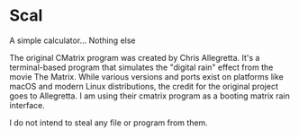 # Scal
A simple calculator... Nothing else



The original CMatrix program was created by Chris Allegretta. It's a terminal-based program that simulates the "digital rain" effect from the movie The Matrix. While various versions and ports exist on platforms like macOS and modern Linux distributions, the credit for the original project goes to Allegretta.
I am using their cmatrix program as a booting matrix rain interface.


I do not intend to steal any file or program from them.
